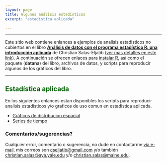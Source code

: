 ```yaml
---
layout: page
title: Algunos análisis estadísticos
excerpt: "estadistica aplicada"

---
```


<style>H1{color:DarkRed;}</style>
<style>H2{color:DarkGreen;}</style>

--------

Este sitio web contiene enlances a ejemplos de analisis estadisticos no cubiertos en el libro [**Análisis de datos con el programa estadístico R: una introducción aplicada**](https://tienda.zigzag.cl/9789566086109-analisis-de-datos-con-el-programa-estadistico-r.html) de Christian Salas-Eljatib ([ver mas detalles en este link](./rlibro.md)).  A continuación se ofrecen enlaces para [instalar R](#instar), así como el paquete (**datana**) del libro, archivos de datos, y scripts para reproducir algunos de los gráficos del libro. 

--------

## Estadística aplicada
En los siguientes enlances estan disponibles los scripts para reproducir analisis estadisticos y/o graficos
 de uso comun en estadistica aplicada. 

+ [Gráficos de distribucion espacial](/statstuff/datosEspa.html)
+ [Series de tiempo](/statstuff/timeSerPlot.html)


### Comentarios/sugerencias?
Cualquier error, comentario o sugerencia, no dude en contactarme [vía e-mail](mailto:cseljatib@gmail.com), mis correos son cseljatib@gmail.com y/o también christian.salas@aya.yale.edu y/o christian.salas@maine.edu. 

<!-- ### Footer
+ [Usando un modelo de ahusamiento](/biolibro/ahusamientoTrozado.html)
* **[Miscellaneous](./misce.md)** 
<style>H2{color:DarkOrange;}</style>
<style>p{color:Black;}</style>
<img src="/images/portadaLibro.png" width="800" height="700">
salas20 /myPubs/2020hgrate_ecoModelling.pdf (https://doi.org/10.1016/j.ecolmodel.2020.109198)
ponce 17 `doi:10.3390/f8090329`
sensors cifuentes 2018 `doi:10.3390/s18103357`.
salas10 http://rchn.biologiachile.cl/pdfs/2010/3/Soto_et_al_2010.pdf
salas06 /myPubs/2006xylofagos_RebolledoSalas_Bosque.pdf
Last updated: August 2020 -->

